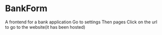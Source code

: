 # BankForm
A frontend for a bank application
Go to settings 
Then pages
Click on the url to go to the website(it has been hosted)

